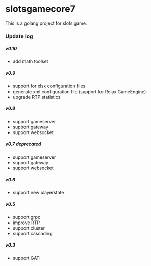 # slotsgamecore7

This is a golang project for slots game.

### Update log

##### v0.10

- add math toolset

##### v0.9

- support for xlsx configuration files
- generate xml configuration file (support for Relax GameEngine)
- upgrade RTP statistics

##### v0.8

- support gameserver
- support gateway
- support websocket

##### v0.7 deprecated

- support gameserver
- support gateway
- support websocket

##### v0.6

- support new playerstate

##### v0.5

- support grpc
- improve RTP
- support cluster
- support cascading

##### v0.3

- support GATI